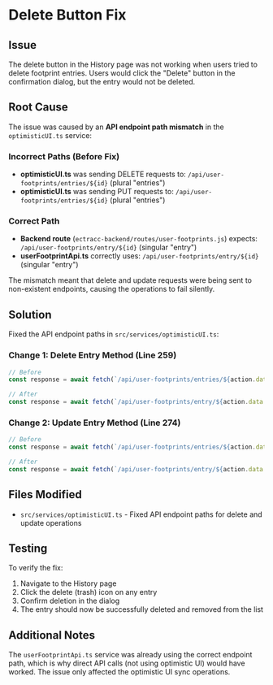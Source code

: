 # Delete Button Fix

## Issue

The delete button in the History page was not working when users tried to delete footprint entries. Users would click the "Delete" button in the confirmation dialog, but the entry would not be deleted.

## Root Cause

The issue was caused by an **API endpoint path mismatch** in the `optimisticUI.ts` service:

### Incorrect Paths (Before Fix)
- **optimisticUI.ts** was sending DELETE requests to: `/api/user-footprints/entries/${id}` (plural "entries")
- **optimisticUI.ts** was sending PUT requests to: `/api/user-footprints/entries/${id}` (plural "entries")

### Correct Path
- **Backend route** (`ectracc-backend/routes/user-footprints.js`) expects: `/api/user-footprints/entry/${id}` (singular "entry")
- **userFootprintApi.ts** correctly uses: `/api/user-footprints/entry/${id}` (singular "entry")

The mismatch meant that delete and update requests were being sent to non-existent endpoints, causing the operations to fail silently.

## Solution

Fixed the API endpoint paths in `src/services/optimisticUI.ts`:

### Change 1: Delete Entry Method (Line 259)
```typescript
// Before
const response = await fetch(`/api/user-footprints/entries/${action.data.id}`, {

// After
const response = await fetch(`/api/user-footprints/entry/${action.data.id}`, {
```

### Change 2: Update Entry Method (Line 274)
```typescript
// Before
const response = await fetch(`/api/user-footprints/entries/${action.data.id}`, {

// After
const response = await fetch(`/api/user-footprints/entry/${action.data.id}`, {
```

## Files Modified

- `src/services/optimisticUI.ts` - Fixed API endpoint paths for delete and update operations

## Testing

To verify the fix:

1. Navigate to the History page
2. Click the delete (trash) icon on any entry
3. Confirm deletion in the dialog
4. The entry should now be successfully deleted and removed from the list

## Additional Notes

The `userFootprintApi.ts` service was already using the correct endpoint path, which is why direct API calls (not using optimistic UI) would have worked. The issue only affected the optimistic UI sync operations.

